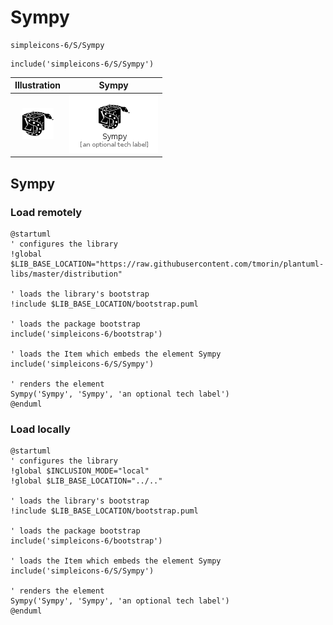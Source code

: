 # Sympy


```text
simpleicons-6/S/Sympy
```

```text
include('simpleicons-6/S/Sympy')
```



| Illustration | Sympy |
| :---: | :---: |
| ![illustration for Illustration](../../simpleicons-6/S/Sympy.png) | ![illustration for Sympy](../../simpleicons-6/S/Sympy.Local.png) |




## Sympy

### Load remotely
```plantuml
@startuml
' configures the library
!global $LIB_BASE_LOCATION="https://raw.githubusercontent.com/tmorin/plantuml-libs/master/distribution"

' loads the library's bootstrap
!include $LIB_BASE_LOCATION/bootstrap.puml

' loads the package bootstrap
include('simpleicons-6/bootstrap')

' loads the Item which embeds the element Sympy
include('simpleicons-6/S/Sympy')

' renders the element
Sympy('Sympy', 'Sympy', 'an optional tech label')
@enduml
```

### Load locally
```plantuml
@startuml
' configures the library
!global $INCLUSION_MODE="local"
!global $LIB_BASE_LOCATION="../.."

' loads the library's bootstrap
!include $LIB_BASE_LOCATION/bootstrap.puml

' loads the package bootstrap
include('simpleicons-6/bootstrap')

' loads the Item which embeds the element Sympy
include('simpleicons-6/S/Sympy')

' renders the element
Sympy('Sympy', 'Sympy', 'an optional tech label')
@enduml
```

